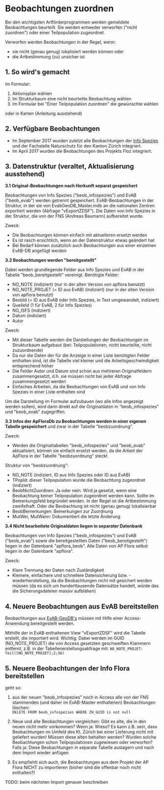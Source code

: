 # Beobachtungen zuordnen

Bei den wichtigsten Artförderprogrammen werden gemeldete Beobachtungen beurteilt. Sie werden entweder verworfen ("nicht zuordnen") oder einer Teilpopulation zugeordnet.

Verworfen werden Beobachtungen in der Regel, wenn:
- sie nicht (genau genug) lokalisiert werden können oder
- die Artbestimmung (zu) unsicher ist

## 1. So wird's gemacht
Im Formular:

1. Aktionsplan wählen
2. Im Strukturbaum eine nicht beurteilte Beobachtung wählen
3. Im Formular bei "Einer Teilpopulation zuordnen" die gewünschte wählen

oder in Karten (Anleitung ausstehend)

## 2. Verfügbare Beobachtungen

- Im September 2017 wurden zuletzt alle Beobachtungen der [Info Spezies](http://www.infoflora.ch/de/allgemeines/info-species.html) und der Fachstelle Naturschutz für den Kanton Zürich integriert.
- Im April 2017 wurden die Beobachtungen des Projekts Floz integriert.

## 3. Datenstruktur (veraltet, Aktualisierung ausstehend)

**3.1 Original-Beobachtungen nach Herkunft separat gespeichert**

Beobachtungen von Info Spezies ("beob_infospezies") und EvAB ("beob_evab") werden getrennt gespeichert.
EvAB-Beobachtungen in der Struktur, in der sie von EvabGeoDB_Master.mdb an die nationalen Zentren exportiert werden (Abfrage "vExportZDSF"). Die Daten von Info Spezies in der Struktur, die von der FNS (Andreas Baumann) aufbereitet wurde. 

Zweck: 
* Die Beobachtungen können einfach mit aktuelleren ersetzt werden
* Es ist rasch ersichtlich, wenn an der Datenstruktur etwas geändert hat
* Bei Bedarf können zusätzlich auch Beobachtungen aus einer einzelnen EvAB-DB angefügt werden

**3.2 Beobachtungen werden "bereitgestellt"**

Dabei werden grundlegende Felder aus Info Spezies und EvAB in der Tabelle "beob_bereitgestellt" vereinigt. Benötigte Felder:
* NO_NOTE (indiziert) (nur in der alten Version von apflora benutzt)
* NO_NOTE_PROJET (= ID aus EvAB) (indiziert) (nur in der alten Version von apflora benutzt)
* BeobId (= ID aus EvAB oder Info Spezies, in Text umgewandelt, indiziert)
* QuelleId (1 für EvAB, 2 für Info Spezies)
* NO_ISFS (indiziert)
* Datum (indiziert)
* Autor

Zweck:
* Mit dieser Tabelle werden die Darstellungen der Beobachtungen im Strukturbaum aufgebaut (bei: Teilpopulationen, nicht beurteilte, nicht zuzuordnende)
* Da nur die Daten der für die Anzeige in einer Liste benötigten Felder enthalten sind, ist die Tabelle viel kleiner und die Arbeitsgeschwindigkeit entsprechend höher
* Die Felder Autor und Datum sind schon aus mehreren Originalfeldern zusammengesetzt, d.h. sie müssen nicht bei jeder Abfrage zusammengesetzt werden
* Einfaches Arbeiten, da die Beobachtungen von EvAB und von Info Spezies in einer Liste enthalten sind

Um die Darstellung im Formular aufzubauen (wo alle Infos angezeigt werden sollen), wird dann direkt auf die Originaldaten in "beob_infospezies" und "beob_evab" zugegriffen.

**3.3 Infos der ApFloraDb zu Beobachtungen werden in einer eigenen Tabelle gespeichert** und zwar in der Tabelle "beobzuordnung".

Zweck: 
* Werden die Originaltabellen "beob_infospezies" und "beob_evab" aktualisiert, können sie einfach ersetzt werden, da die Arbeit der ApFlora in der Tabelle "beobzuordnung" steckt

Struktur von "beobzuordnung":
* NO_NOTE (indiziert, ID aus Info Spezies oder ID aus EvAB)
* TPopId: dieser Teilpopulation wurde die Beobachtung zugeordnet (indiziert)
* BeobNichtZuordnen: Ja oder nein. Wird ja gesetzt, wenn eine Beobachtung keiner Teilpopulation zugeordnet werden kann. Sollte im Bemerkungsfeld begründet werden. In der Regel ist die Artbestimmung zweifelhaft. Oder die Beobachtung ist nicht (genau genug) lokalisierbar
* BeobBemerkungen: Bemerkungen zur Zuordnung
* MutWer, MutWann: Dokumentiert die letzte Änderung

**3.4 Nicht bearbeitete Originaldaten liegen in separater Datenbank**

Beobachtungen von Info Spezies ("beob_infospezies") und EvAB ("beob_evab") sowie die bereitgestellten Daten ("beob_bereitgestellt") liegen in der Datenbank "apflora_beob". Alle Daten von AP Flora selbst liegen in der Datenbank "apflora".

Zweck: 
* Klare Trennung der Daten nach Zuständigkeit
* Kleinere, einfachere und schnellere Datensicherung bzw. -wiederherstellung, da die Beobachtungen nicht mit gesichert werden müssen (da es sich um hunderttausende Datensätze handelt, würde das die Sicherungsdateien massiv aufblähen)

## 4. Neuere Beobachtungen aus EvAB bereitstellen

Beobachtungen aus [EvAB-GeoDB's](http://www.aln.zh.ch/internet/baudirektion/aln/de/naturschutz/naturschutzdaten/tools/evab.html#a-content) müssen mit Hilfe einer Access-Anwendung bereitgestellt werden.

Mithilfe der in EvAB enthaltenen View "vExportZDSF" wird die Tabelle erstellt, die importiert wird. Wichtig: Dabei werden im GUID (NO_NOTE_PROJET) die von Access gesetzten geschweiften Klammern entfernt, z.B. in der Tabellenerstellungsabfrage mit: `NO_NOTE_PROJET: Teil([NO_NOTE_PROJET];2;36)`

## 5. Neuere Beobachtungen der Info Flora bereitstellen

geht so:

1. aus der neuen "beob_infospezies" noch in Access alle von der FNS stammenden (und daher im EvAB-Master enthaltenen) Beobachtungen löschen:<br>
    `DELETE FROM beob_infospezies WHERE ZH_GUID is not null`
    
1. Neue und alte Beobachtungen vergleichen: Gibt es alte, die in den neuen nicht mehr vorkommen? Wenn ja: Wieso? Es kann z.B. sein, dass Beobachtungen im Umfeld des Kt. Zürich bei einer Lieferung nicht mit geliefert wurden! Müssen diese alten behalten werden? Wurden solche Beobachtungen schon Teilpopulationen zugewiesen oder verworfen? Falls ja: Diese Beobachtungen in separate Tabelle auslagern und nach dem Import wieder anfügen

1. Es empfiehlt sich auch, die Beobachtungen aus dem Projekt der AP Flora NICHT zu importieren (bisher sind die offenbar noch nicht enthalten?)

TODO: beim nächsten Import genauer beschreiben